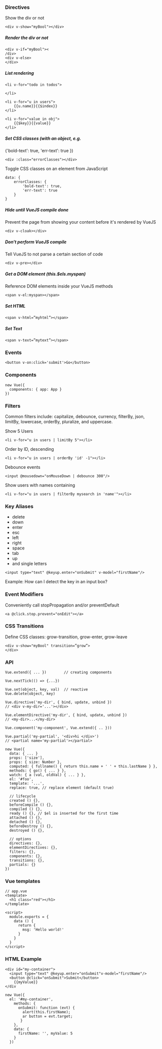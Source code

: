 ### Directives
Show the div or not
```
<div v-show="myBool"></div>
```

##### Render the div or not
```
<div v-if="myBool"><
/div>
<div v-else>
</div>
```

##### List rendering
```
<li v-for="todo in todos">
  
</li>
 
<li v-for="u in users">
    {{u.name}}{{$index}}
</li>
 
<li v-for="value in obj">
    {{$key}}{{value}}
</li>
```

##### Set CSS classes (with an object, e.g.
 {'bold-text': true, 'err-text': true })
```
<div :class="errorClasses"></div>
```
Toggle CSS classes on an element from JavaScript
```
data: {
    errorClasses: {
        'bold-text': true, 
        'err-text': true
    }
}
```

##### Hide until VueJS compile done
Prevent the page from showing your content before it's rendered by VueJS
```
<div v-cloak></div>
```

##### Don't perform VueJS compile
Tell VueJS to not parse a certain section of code
```
<div v-pre></div>
```

##### Get a DOM element (this.$els.myspan)
Reference DOM elements inside your VueJS methods
```
<span v-el:myspan></span>
```

##### Set HTML
```
<span v-html=”myhtml”></span>
```
##### Set Text
```
<span v-text=”mytext”></span>
```

### Events 
```
<button v-on:click='submit'>Go</button>
```

### Components
```
new Vue({
  components: { app: App }
})
```

### Filters
 
Common filters include: capitalize, debounce, currency, filterBy, json, limitBy, lowercase, orderBy, pluralize, and uppercase.
 
Show 5 Users
```
<li v-for="u in users | limitBy 5"></li>
```

Order by ID, descending
```
<li v-for="u in users | orderBy 'id' -1"></li>

```

Debounce events
```
<input @mousedown="onMouseDown | debounce 300"/>
```

Show users with names containing <mysearch>
```
<li v-for="u in users | filterBy mysearch in 'name'"></li>
```
 
### Key Aliases
- delete
- down
- enter
- esc
- left
- right
- space
- tab
- up 
- and single letters
```
<input type="text" @keyup.enter="onSubmit" v-model="firstName"/>
```
Example: How can I detect the <enter> key in an input box?

### Event Modifiers
Conveniently call stopPropagation and/or preventDefault
```
<a @click.stop.prevent="onEdit"></a>
```

### CSS Transitions
Define CSS classes: grow-transition, grow-enter, grow-leave
```
<div v-show="myBool" transition=”grow”>
</div>
```

### API
```
Vue.extend({ ... })        // creating components
```

```
Vue.nextTick(() => {...})
```

```
Vue.set(object, key, val)  // reactive
Vue.delete(object, key)
```

```
Vue.directive('my-dir', { bind, update, unbind })
// <div v-my-dir='...'></div>
```

```
Vue.elementDirective('my-dir', { bind, update, unbind })
// <my-dir>...</my-dir>
```

```
Vue.component('my-component', Vue.extend({ .. }))

Vue.partial('my-partial', '<div>hi </div>')
// <partial name='my-partial'></partial>
```

```
new Vue({
  data: { ... }
  props: ['size'],
  props: { size: Number },
  computed: { fullname() { return this.name + ' ' + this.lastName } },
  methods: { go() { ... } },
  watch: { a (val, oldVal) { ... } },
  el: '#foo',
  template: '...',
  replace: true, // replace element (default true)

  // lifecycle
  created () {},
  beforeCompile () {},
  compiled () {},
  ready () {}, // $el is inserted for the first time
  attached () {},
  detached () {},
  beforeDestroy () {},
  destroyed () {},

  // options
  directives: {},
  elementDirectives: {},
  filters: {},
  components: {},
  transitions: {},
  partials: {}
})
```

### Vue templates
```
// app.vue
<template>
  <h1 class="red"></h1>
</template>
 
<script>
  module.exports = {
    data () {
      return {
        msg: 'Hello world!'
      }
    }
  }
</script> 
```

### HTML Example
```
<div id="my-container">
  <input type="text" @keyup.enter="onSubmit"v-model="firstName"/>
  <button @click="onSubmit">Submit</button>
    {{myValue}}
</div
 
new Vue({
  el: '#my-container',
    methods: {
      onSubmit: function (evt) {
        alert(this.firstName);
        ar button = evt.target;
       }
    },
    data: {
      firstName: '', myValue: 5
    }
  })
```